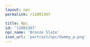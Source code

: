 ```yaml
---
layout: npc
permalink: /11001367

title: Npc
id: '11001367'
npc_name: 'Bronze Slate'
icon_url: 'portrait/npc/dummy_p.png'
---
```

